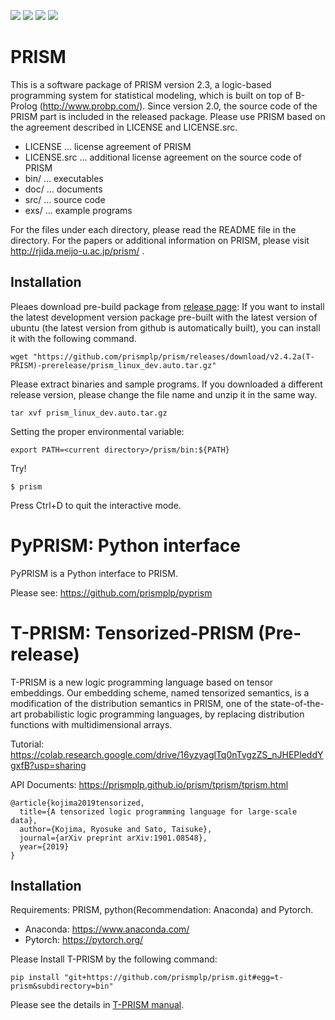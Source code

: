 ![](https://github.com/prismplp/prism/actions/workflows/release.yml/badge.svg)
[![](https://dockerbuildbadges.quelltext.eu/status.svg?organization=prismplp&repository=prism)](https://hub.docker.com/r/prismplp/prism/builds/ 'DockerHub')
[![](https://img.shields.io/docker/stars/prismplp/prism.svg)](https://hub.docker.com/r/prismplp/prism 'DockerHub')
[![](https://img.shields.io/docker/pulls/prismplp/prism.svg)](https://hub.docker.com/r/prismplp/prism 'DockerHub')
# PRISM 

This is a software package of PRISM version 2.3, a logic-based
programming system for statistical modeling, which is built
on top of B-Prolog (http://www.probp.com/).  Since version 2.0,
the source code of the PRISM part is included in the released
package.  Please use PRISM based on the agreement described in
LICENSE and LICENSE.src.

- LICENSE     ... license agreement of PRISM
- LICENSE.src ... additional license agreement on the source code of PRISM
- bin/        ... executables
- doc/        ... documents
- src/        ... source code
- exs/        ... example programs

For the files under each directory, please read the README file
in the directory.  For the papers or additional information
on PRISM, please visit http://rjida.meijo-u.ac.jp/prism/ .

## Installation

Pleaes download pre-build package from [release page](https://github.com/prismplp/prism/releases):
If you want to install the latest development version package pre-built with the latest version of ubuntu (the latest version from github is automatically built), 
you can install it with the following command.
```
wget "https://github.com/prismplp/prism/releases/download/v2.4.2a(T-PRISM)-prerelease/prism_linux_dev.auto.tar.gz"

```

Please extract binaries and sample programs.
If you downloaded a different release version, please change the file name and unzip it in the same way.
```
tar xvf prism_linux_dev.auto.tar.gz
```


Setting the proper environmental variable: 
```
export PATH=<current directory>/prism/bin:${PATH}
```

Try!
```
$ prism
```
Press Ctrl+D to quit the interactive mode.


# PyPRISM: Python interface
PyPRISM is a Python interface to PRISM.

Please see: https://github.com/prismplp/pyprism

# T-PRISM: Tensorized-PRISM  (Pre-release)
T-PRISM is a new logic programming language based on tensor embeddings.
Our embedding scheme, named tensorized semantics, is a modification of the distribution semantics in PRISM, one of the state-of-the-art probabilistic logic programming languages, by replacing distribution functions with multidimensional arrays.

Tutorial: https://colab.research.google.com/drive/16yzyaglTq0nTvgzZS_nJHEPleddYgxfB?usp=sharing

API Documents: https://prismplp.github.io/prism/tprism/tprism.html

```
@article{kojima2019tensorized,
  title={A tensorized logic programming language for large-scale data},
  author={Kojima, Ryosuke and Sato, Taisuke},
  journal={arXiv preprint arXiv:1901.08548},
  year={2019}
}
```
## Installation

Requirements: PRISM, python(Recommendation: Anaconda) and Pytorch.
- Anaconda: https://www.anaconda.com/
- Pytorch: https://pytorch.org/

Please Install T-PRISM by the following command:
```
pip install "git+https://github.com/prismplp/prism.git#egg=t-prism&subdirectory=bin"
```

Please see the details in [T-PRISM manual](https://github.com/prismplp/prism/releases/download/v2.4(T-PRISM)-prerelease/tprism_manual.pdf).


